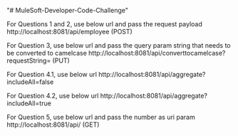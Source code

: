 "# MuleSoft-Developer-Code-Challenge"

For Questions 1 and 2, use below url and pass the request payload http://localhost:8081/api/employee (POST)

For Question 3, use below url and pass the query param string that needs to be converted to camelcase http://localhost:8081/api/converttocamelcase?requestString= (PUT)

For Question 4.1, use below url http://localhost:8081/api/aggregate?includeAll=false

For Question 4.2, use below url http://localhost:8081/api/aggregate?includeAll=true

For Question 5, use below url and pass the number as uri param http://localhost:8081/api/ (GET)